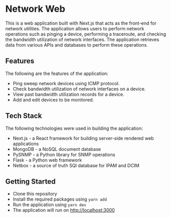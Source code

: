 # Network Web
This is a web application built with Next.js that acts as the front-end for network utilities. The application allows users to perform network operations such as pinging a device, performing a traceroute, and checking the bandwidth utilization of network interfaces. The application retrieves data from various APIs and databases to perform these operations.
## Features
The following are the features of the application:
* Ping sweep network devices using ICMP protocol.
* Check bandwidth utilization of network interfaces on a device.
* View past bandwidth utilization records for a device.
* Add and edit devices to be monitored.

## Tech Stack
The following technologies were used in building the application:

* Next.js - a React framework for building server-side rendered web applications
* MongoDB - a NoSQL document database
* PySNMP - a Python library for SNMP operations
* Flask - a Python web framework
* Netbox - a source of truth SQl database for IPAM and DCIM

## Getting Started
* Clone this repository
* Install the required packages using `yarn add`
* Run the application using `yarn dev`
* The application will run on [http://localhost:3000](http://localhost:3000)


